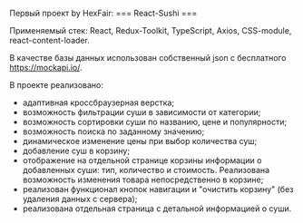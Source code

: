 Первый проект by HexFair: === React-Sushi ===

Применяемый стек: React, Redux-Toolkit, TypeScript, Axios, CSS-module, react-content-loader.

В качестве базы данных использован собственный json с бесплатного https://mockapi.io/.

В проекте реализовано:
- адаптивная кроссбраузерная верстка;
- возможность фильтрации суши в зависимости от категории;
- возможность сортировки суши по названию, цене и популярности;
- возможность поиска по заданному значению;
- динамическое изменение цены при выбор количества суш;
- добавление суш в корзину;
- отображение на отдельной странице корзины информации о добавленных суши: тип, количество и стоимость. Реализована возможность изменения товара непосредственно в корзине;
- реализован функционал кнопок навигации и "очистить корзину" (без удаления данных с сервера);
- реализована отдельная страница с детальной информацией о суши.

